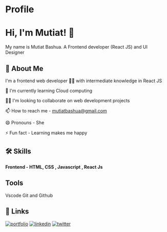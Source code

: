 
# Profile


# Hi, I'm Mutiat!  👋

My name is Mutiat Bashua.
A Frontend developer (React JS) and UI Designer

## 🚀 About Me
I'm a frontend web developer 👩‍💻 with intermediate knowledge in React JS

🧠 I'm currently learning Cloud computing

👯‍♀️ I'm looking to collaborate on web development projects

📫 How to reach me - [mutiatbashua@gmail.com](mutiatbashua@gmail.com)

😄 Pronouns - She

⚡️ Fun fact - Learning makes me happy


## 🛠 Skills
#### Frontend - HTML, CSS , Javascript , React Js


## Tools
Vscode
Git and Github


## 🔗 Links
[![portfolio](https://img.shields.io/badge/my_portfolio-000?style=for-the-badge&logo=ko-fi&logoColor=white)](https://portfolio.mutiatbash.repl.co/)
[![linkedin](https://img.shields.io/badge/linkedin-0A66C2?style=for-the-badge&logo=linkedin&logoColor=white)](https://www.linkedin.com/)
[![twitter](https://img.shields.io/badge/twitter-1DA1F2?style=for-the-badge&logo=twitter&logoColor=white)](https://twitter.com/)

